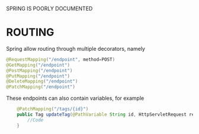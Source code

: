 SPRING IS POORLY DOCUMENTED

# ROUTING
Spring allow routing through multiple decorators, namely
```java
@RequestMapping("/endpoint", method=POST)
@GetMapping("/endpoint")
@PostMapping("/endpoint")
@PutMapping("/endpoint")
@DeleteMapping("/endpoint")
@PatchMapping("/endpoint")
```
These endpoints can also contain variables, for example
```java
	@PatchMapping("/tags/{id}")
	public Tag updateTag(@PathVariable String id, HttpServletRequest req, HttpServletResponse res) {
		//Code
	}
```